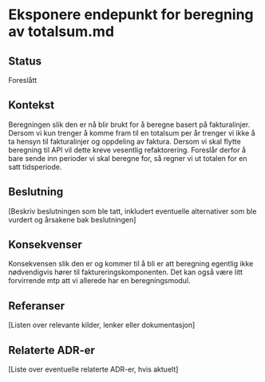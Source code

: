 # Eksponere endepunkt for beregning av totalsum.md

## Status
Foreslått

## Kontekst
Beregningen slik den er nå blir brukt for å beregne basert på fakturalinjer.
Dersom vi kun trenger å komme fram til en totalsum per år trenger vi ikke å ta hensyn til fakturalinjer og oppdeling av faktura.
Dersom vi skal flytte beregning til API vil dette kreve vesentlig refaktorering.
Foreslår derfor å bare sende inn perioder vi skal beregne for, så regner vi ut totalen for en satt tidsperiode.


## Beslutning
[Beskriv beslutningen som ble tatt, inkludert eventuelle alternativer som ble vurdert og årsakene bak beslutningen]

## Konsekvenser
Konsekvensen slik den er og kommer til å bli er att beregning egentlig ikke nødvendigvis hører til faktureringskomponenten.
Det kan også være litt forvirrende mtp att vi allerede har en beregningsmodul.

## Referanser
[Listen over relevante kilder, lenker eller dokumentasjon]

## Relaterte ADR-er
[Liste over eventuelle relaterte ADR-er, hvis aktuelt]